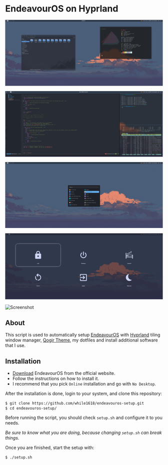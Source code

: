 # EndeavourOS on Hyprland 

![Screenshot](/screenshots/screenshot_1.png?raw=true)

![Screenshot](/screenshots/screenshot_2.png?raw=true)

![Screenshot](/screenshots/screenshot_3.png?raw=true)

![Screenshot](/screenshots/screenshot_4.png?raw=true)

![Screenshot](/screenshots/screenshot_5.png?raw=true)

## About
This script is used to automatically setup [EndeavourOS](https://endeavouros.com/) with [Hyprland](https://hyprland.org/) tiling window manager, [Qogir Theme](https://github.com/vinceliuice/Qogir-theme), my dotfiles and install additional software that I use.

## Installation
- [Download](https://endeavouros.com/) EndeavourOS from the official website.
- Follow the instructions on how to install it.
- I recommend that you pick `Online` installation and go with `No Desktop`.

After the installation is done, login to your system, and clone this repository:

``` 
$ git clone https://github.com/while1618/endeavouros-setup.git 
$ cd endeavouros-setup/ 
```

Before running the script, you should check `setup.sh` and configure it to you needs.

_Be sure to know what you are doing, because changing `setup.sh` can break things._

Once you are finished, start the setup with:

``` 
$ ./setup.sh
```
